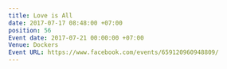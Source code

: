 ```yaml
---
title: Love is All
date: 2017-07-17 08:48:00 +07:00
position: 56
Event date: 2017-07-21 00:00:00 +07:00
Venue: Dockers
Event URL: https://www.facebook.com/events/659120960948809/
---
```


